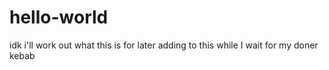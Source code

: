 # hello-world
idk i'll work out what this is for later
adding to this while I wait for my doner kebab
